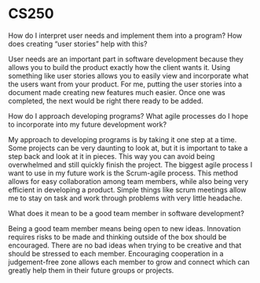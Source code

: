 # CS250
How do I interpret user needs and implement them into a program? How does creating “user stories” help with this?

User needs are an important part in software development because they allows you to build the product exactly how the client wants it. Using something like user stories allows you to easily view and incorporate what the users want from your product. For me, putting the user stories into a document made creating new features much easier. Once one was completed, the next would be right there ready to be added.

How do I approach developing programs? What agile processes do I hope to incorporate into my future development work?

My approach to developing programs is by taking it one step at a time. Some projects can be very daunting to look at, but it is important to take a step back and look at it in pieces. This way you can avoid being overwhelmed and still quickly finish the project. The biggest agile process I want to use in my future work is the Scrum-agile process. This method allows for easy collaboration among team members, while also being very efficient in developing a product. Simple things like scrum meetings allow me to stay on task and work through problems with very little headache.

What does it mean to be a good team member in software development?

Being a good team member means being open to new ideas. Innovation requires risks to be made and thinking outside of the box should be encouraged. There are no bad ideas when trying to be creative and that should be stressed to each member. Encouraging cooperation in a judgement-free zone allows each member to grow and connect which can greatly help them in their future groups or projects.
